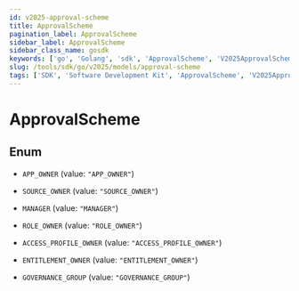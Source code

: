 ```yaml
---
id: v2025-approval-scheme
title: ApprovalScheme
pagination_label: ApprovalScheme
sidebar_label: ApprovalScheme
sidebar_class_name: gosdk
keywords: ['go', 'Golang', 'sdk', 'ApprovalScheme', 'V2025ApprovalScheme'] 
slug: /tools/sdk/go/v2025/models/approval-scheme
tags: ['SDK', 'Software Development Kit', 'ApprovalScheme', 'V2025ApprovalScheme']
---
```


# ApprovalScheme

## Enum


* `APP_OWNER` (value: `"APP_OWNER"`)

* `SOURCE_OWNER` (value: `"SOURCE_OWNER"`)

* `MANAGER` (value: `"MANAGER"`)

* `ROLE_OWNER` (value: `"ROLE_OWNER"`)

* `ACCESS_PROFILE_OWNER` (value: `"ACCESS_PROFILE_OWNER"`)

* `ENTITLEMENT_OWNER` (value: `"ENTITLEMENT_OWNER"`)

* `GOVERNANCE_GROUP` (value: `"GOVERNANCE_GROUP"`)


